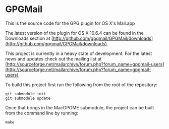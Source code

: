 # GPGMail

This is the source code for the GPG plugin for OS X's Mail.app

The latest version of the plugin for OS X 10.6.4 can be found in the Downloads
section at [http://github.com/gpgmail/GPGMail/downloads](http://github.com/gpgmail/GPGMail/downloads).

This project is currently in a heavy state of development.  For the latest
news and updates check out the mailing list at [http://sourceforge.net/mailarchive/forum.php?forum_name=gpgmail-users](http://sourceforge.net/mailarchive/forum.php?forum_name=gpgmail-users).

To build this project first run the following from the root of the repository:

    git submodule init
    git submodule update

Once that brings in the MacGPGME submodule, the project can be built from the
command line by running:

    make

